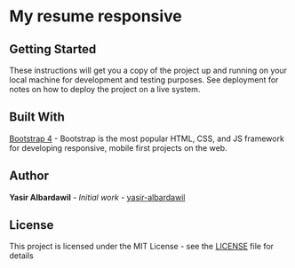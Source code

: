 # My resume responsive

## Getting Started

These instructions will get you a copy of the project up and running on your local machine for development and testing purposes. See deployment for notes on how to deploy the project on a live system.


## Built With
[Bootstrap 4](https://getbootstrap.com) - Bootstrap is the most popular HTML, CSS, and JS framework for developing responsive, mobile first projects on the web. 


## Author

**Yasir Albardawil** - *Initial work* - [yasir-albardawil](https://github.com/yasir-albardawil)


## License

This project is licensed under the MIT License - see the [LICENSE](LICENSE) file for details


